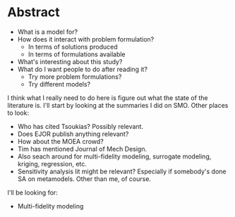# Abstract

* What is a model for?
* How does it interact with problem formulation?
    - In terms of solutions produced
    - In terms of formulations available
* What's interesting about this study?
* What do I want people to do after reading it?
    - Try more problem formulations?
    - Try different models?

I think what I really need to do here is figure out what the state of the literature is.
    I'll start by looking at the summaries I did on SMO.
    Other places to look:

* Who has cited Tsoukias?  Possibly relevant.
* Does EJOR publish anything relevant?
* How about the MOEA crowd?
* Tim has mentioned Journal of Mech Design.
* Also seach around for multi-fidelity modeling, surrogate modeling, kriging, regression, etc.
* Sensitivity analysis lit might be relevant?  Especially if somebody's done SA on metamodels.
    Other than me, of course.

I'll be looking for:

* Multi-fidelity modeling


<!--
vim:ts=4:sw=4:expandtab:wrap lbr
-->
